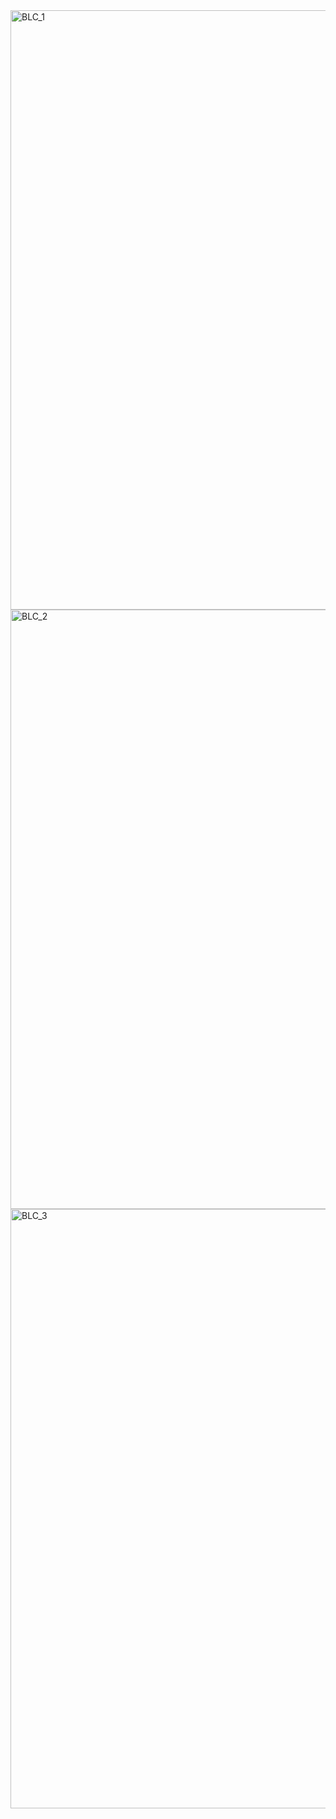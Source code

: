 <img width="959" alt="BLC_1" src="https://github.com/user-attachments/assets/b3f642c0-92c1-4c9b-b62b-b806cff530a4">

<img width="959" alt="BLC_2" src="https://github.com/user-attachments/assets/ab71f5bc-ab6c-4b51-a982-306198ec782a">

<img width="959" alt="BLC_3" src="https://github.com/user-attachments/assets/28d472ce-8b82-4c06-85b7-212241e4d7fa">
